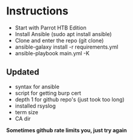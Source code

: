 # Instructions
* Start with Parrot HTB Edition
* Install Ansible (sudo apt install ansible)
* Clone and enter the repo (git clone)
* ansible-galaxy install -r requirements.yml
* ansible-playbook main.yml -K

## Updated

- syntax for ansible
- script for getting burp cert
- depth 1 for github repo's (just took too long)
- installed rsyslog
- term size
- CA dir

**Sometimes github rate limits you, just try again**
